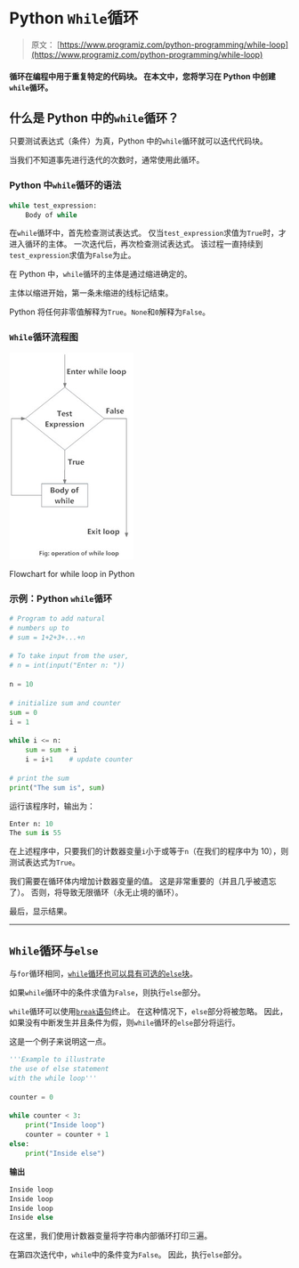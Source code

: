 # Python `While`循环

> 原文： [https://www.programiz.com/python-programming/while-loop](https://www.programiz.com/python-programming/while-loop)

#### 循环在编程中用于重复特定的代码块。 在本文中，您将学习在 Python 中创建`while`循环。

## 什么是 Python 中的`while`循环？

只要测试表达式（条件）为真，Python 中的`while`循环就可以迭代代码块。

当我们不知道事先进行迭代的次数时，通常使用此循环。

### Python 中`while`循环的语法

```py
while test_expression:
    Body of while
```

在`while`循环中，首先检查测试表达式。 仅当`test_expression`求值为`True`时，才进入循环的主体。 一次迭代后，再次检查测试表达式。 该过程一直持续到`test_expression`求值为`False`为止。

在 Python 中，`while`循环的主体是通过缩进确定的。

主体以缩进开始，第一条未缩进的线标记结束。

Python 将任何非零值解释为`True`。`None`和`0`解释为`False`。

### `While`循环流程图

![while Loop in Python programming](img/06cb2a9df7e822da67c54b2af8b7b675.png "while Loop Flowchart")

Flowchart for while loop in Python



### 示例：Python `while`循环

```py
# Program to add natural
# numbers up to 
# sum = 1+2+3+...+n

# To take input from the user,
# n = int(input("Enter n: "))

n = 10

# initialize sum and counter
sum = 0
i = 1

while i <= n:
    sum = sum + i
    i = i+1    # update counter

# print the sum
print("The sum is", sum)
```

运行该程序时，输出为：

```py
Enter n: 10
The sum is 55
```

在上述程序中，只要我们的计数器变量`i`小于或等于`n`（在我们的程序中为 10），则测试表达式为`True`。

我们需要在循环体内增加计数器变量的值。 这是非常重要的（并且几乎被遗忘了）。 否则，将导致无限循环（永无止境的循环）。

最后，显示结果。

* * *

## `While`循环与`else`

与`for`循环相同，[`while`循环也可以具有可选的`else`块](https://www.programiz.com/python-programming/for-loop)。

如果`while`循环中的条件求值为`False`，则执行`else`部分。

`while`循环可以使用[`break`语句](https://www.programiz.com/python-programming/break-continue)终止。 在这种情况下，`else`部分将被忽略。 因此，如果没有中断发生并且条件为假，则`while`循环的`else`部分将运行。

这是一个例子来说明这一点。

```py
'''Example to illustrate
the use of else statement
with the while loop'''

counter = 0

while counter < 3:
    print("Inside loop")
    counter = counter + 1
else:
    print("Inside else")
```

**输出**

```py
Inside loop
Inside loop
Inside loop
Inside else
```

在这里，我们使用计数器变量将字符串内部循环打印三遍。

在第四次迭代中，`while`中的条件变为`False`。 因此，执行`else`部分。